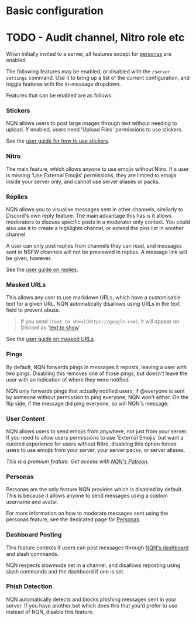 # Basic configuration

# TODO - Audit channel, Nitro role etc

When initially invited to a server, all features except for [personas](personas.md) are enabled. 

The following features may be enabled, or disabled with the `/server settings` command. 
Use it to bring up a list of the current configuration, and toggle features with the in-message dropdown.

Features that can be enabled are as follows:

### Stickers

NQN allows users to post large images through text without needing to upload.
If enabled, users need 'Upload Files' permissions to use stickers.

See the [user guide for how to use stickers](../users/stickers.md).

### Nitro

The main feature, which allows anyone to use emojis without Nitro.
If a user is missing 'Use External Emojis' permissions, they are limited to emojis inside your server only, and cannot use server aliases or packs.

### Replies

NQN allows you to visualise messages sent in other channels, similarly to Discord's own reply feature. 
The main advantage this has is it allows moderators to discuss specific posts in a moderator only context.
You could also use it to create a highlights channel, or extend the pins list in another channel.

A user can only post replies from channels they can read, and messages sent in NSFW channels will not be previewed in replies. A message link will be given, however. 

See the [user guide on replies](../users/replies.md).

### Masked URLs

This allows any user to use markdown URLs, which have a customisable text for a given URL.
NQN automatically disallows using URLs in the text field to prevent abuse.

> If you send `[text to show](https://google.com)`, it will appear on Discord as '[text to show](https://google.com)'
 
See the [user guide on masked URLs](../users/masked_urls.md).

### Pings

By default, NQN forwards pings in messages it reposts, leaving a user with two pings.
Disabling this removes one of those pings, but doesn't leave the user with an indication of where they were notified.

NQN only forwards pings that actually notified users; if @everyone is sent by someone without permission to ping everyone, NQN won't either. 
On the flip side, if the message did ping everyone, so will NQN's message.

### User Content

NQN allows users to send emojis from anywhere, not just from your server. 
If you need to allow users permissions to use 'External Emojis' but want a curated experience for users without Nitro, disabling this option forces users to use emojis from your server, your server packs, or server aliases.

*This is a premium feature. Get access with [NQN's Patreon](https://patreon.com/NQN/membership).*

### Personas

Personas are the only feature NQN provides which is disabled by default. 
This is because it allows anyone to send messages using a custom username and avatar.

For more information on how to moderate messages sent using the personas feature, see the dedicated page for [Personas](personas.md).

### Dashboard Posting

This feature controls if users can post messages through [NQN's dashboard](https://nqn.blue/guilds) and slash commands.

NQN respects slowmode set in a channel, and disallows reposting using slash commands and the dashboard if one is set.

### Phish Detection

NQN automatically detects and blocks phishing messages sent in your server. 
If you have another bot which does this that you'd prefer to use instead of NQN, disable this feature.
